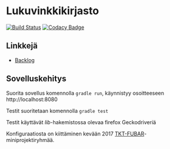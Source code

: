 # Lukuvinkkikirjasto
[![Build Status](https://travis-ci.org/betallica/lukuvinkkikirjasto.svg?branch=master)](https://travis-ci.org/betallica/lukuvinkkikirjasto)
[![Codacy Badge](https://api.codacy.com/project/badge/Grade/f9d636065686458ca444386f1556b2be)](https://www.codacy.com/app/V-Kopio/lukuvinkkikirjasto?utm_source=github.com&amp;utm_medium=referral&amp;utm_content=betallica/lukuvinkkikirjasto&amp;utm_campaign=Badge_Grade)


## Linkkejä
- [Backlog](https://docs.google.com/spreadsheets/d/1I5ekYUIwwIMCS3j7zQsP_keDep6tV_8D772lOwKTHKE)


## Sovelluskehitys
Suorita sovellus komennolla `gradle run`, käynnistyy osoitteeseen http://localhost:8080

Testit suoritetaan komennolla `gradle test`

Testit käyttävät _lib_-hakemistossa olevaa firefox Geckodriveriä

Konfiguraatiosta on kiittäminen kevään 2017 [TKT-FUBAR](https://github.com/TKT-FUBAR/Ohtu-miniprojekti)-miniprojektiryhmää.
